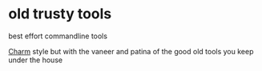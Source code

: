 # old trusty tools
best effort commandline tools

[Charm](https://github.com/charmbracelet) style but with the  vaneer and patina of the good old tools you keep under the house
